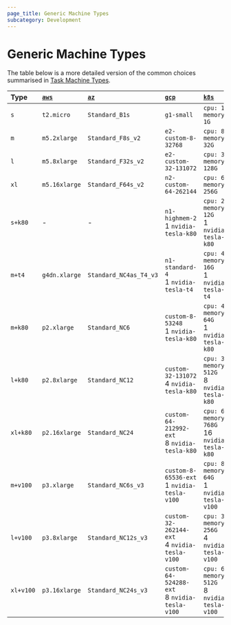 ```yaml
---
page_title: Generic Machine Types
subcategory: Development
---
```


# Generic Machine Types

The table below is a more detailed version of the common choices summarised in [Task Machine Types](https://registry.terraform.io/providers/iterative/iterative/latest/docs/resources/task#machine-type).

| Type      | [`aws`]       | [`az`]                 | [`gcp`]                                         | [`k8s`]                                              |
| :-------- | :------------ | :--------------------- | :---------------------------------------------- | :--------------------------------------------------- |
| `s`       | `t2.micro`    | `Standard_B1s`         | `g1-small`                                      | `cpu: 1`<br>`memory: 1G`                             |
| `m`       | `m5.2xlarge`  | `Standard_F8s_v2`      | `e2-custom-8-32768`                             | `cpu: 8`<br>`memory: 32G`                            |
| `l`       | `m5.8xlarge`  | `Standard_F32s_v2`     | `e2-custom-32-131072`                           | `cpu: 32`<br>`memory: 128G`                          |
| `xl`      | `m5.16xlarge` | `Standard_F64s_v2`     | `n2-custom-64-262144`                           | `cpu: 64`<br>`memory: 256G`                          |
| `s+k80`   | -             | -                      | `n1-highmem-2`<br>1 `nvidia-tesla-k80`          | `cpu: 2`<br>`memory: 12G`<br>1 `nvidia-tesla-k80`    |
| `m+t4`    | `g4dn.xlarge` | `Standard_NC4as_T4_v3` | `n1-standard-4`<br>1 `nvidia-tesla-t4`          | `cpu: 4`<br>`memory: 16G`<br>1 `nvidia-tesla-t4`     |
| `m+k80`   | `p2.xlarge`   | `Standard_NC6`         | `custom-8-53248`<br>1 `nvidia-tesla-k80`        | `cpu: 4`<br>`memory: 64G`<br>1 `nvidia-tesla-k80`    |
| `l+k80`   | `p2.8xlarge`  | `Standard_NC12`        | `custom-32-131072`<br>4 `nvidia-tesla-k80`      | `cpu: 32`<br>`memory: 512G`<br>8 `nvidia-tesla-k80`  |
| `xl+k80`  | `p2.16xlarge` | `Standard_NC24`        | `custom-64-212992-ext`<br>8 `nvidia-tesla-k80`  | `cpu: 64`<br>`memory: 768G`<br>16 `nvidia-tesla-k80` |
| `m+v100`  | `p3.xlarge`   | `Standard_NC6s_v3`     | `custom-8-65536-ext`<br>1 `nvidia-tesla-v100`   | `cpu: 8`<br>`memory: 64G`<br>1 `nvidia-tesla-v100`   |
| `l+v100`  | `p3.8xlarge`  | `Standard_NC12s_v3`    | `custom-32-262144-ext`<br>4 `nvidia-tesla-v100` | `cpu: 32`<br>`memory: 256G`<br>4 `nvidia-tesla-v100` |
| `xl+v100` | `p3.16xlarge` | `Standard_NC24s_v3`    | `custom-64-524288-ext`<br>8 `nvidia-tesla-v100` | `cpu: 64`<br>`memory: 512G`<br>8 `nvidia-tesla-v100` |

[`aws`]: https://aws.amazon.com/ec2/instance-explorer
[`az`]: https://azure.microsoft.com/en-us/pricing/vm-selector
[`gcp`]: https://cloud.google.com/compute/docs/machine-types
[`k8s`]: https://kubernetes.io/docs/concepts/configuration/manage-resources-containers
